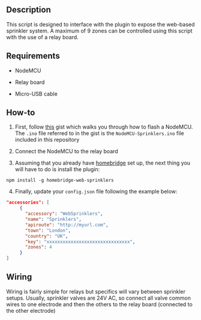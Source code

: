 ## Description

This script is designed to interface with the plugin to expose the web-based sprinkler system. A maximum of 9 zones can be controlled using this script with the use of a relay board.

## Requirements

* NodeMCU

* Relay board

* Micro-USB cable

## How-to

1. First, follow [this](https://gist.github.com/Tommrodrigues/8d9d3b886936ccea9c21f495755640dd) gist which walks you through how to flash a NodeMCU. The `.ino` file referred to in the gist is the `NodeMCU-Sprinklers.ino` file included in this repository

2. Connect the NodeMCU to the relay board

3. Assuming that you already have [homebridge](https://github.com/nfarina/homebridge#installation) set up, the next thing you will have to do is install the plugin:
```
npm install -g homebridge-web-sprinklers
```

4. Finally, update your `config.json` file following the example below:

```json
"accessories": [
     {
       "accessory": "WebSprinklers",
       "name": "Sprinklers",
       "apiroute": "http://myurl.com",
       "town": "London",
       "country": "UK",
       "key": "xxxxxxxxxxxxxxxxxxxxxxxxxxxxxxx",
       "zones": 4
     }
]
```

## Wiring

Wiring is fairly simple for relays but specifics will vary between sprinkler setups. Usually, sprinkler valves are 24V AC, so connect all valve common wires to one electrode and then the others to the relay board (connected to the other electrode)
